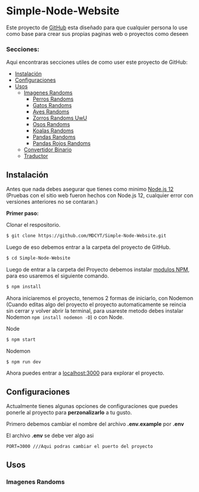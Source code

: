 # Simple-Node-Website

Este proyecto de [GitHub](https://github.com/MDCYT/Simple-Node-Website) esta diseñado para que cualquier persona lo use como base para crear sus propias paginas web o proyectos como deseen

### Secciones:
Aqui encontraras secciones utiles de como user este proyecto de GitHub:

- [Instalación](#Instalación)
- [Configuraciones](#Configuraciones)
- [Usos](#Usos)
  - [Imagenes Randoms](#Imagenes-Randoms)
    - [Perros Randoms](#random-dogs)
    - [Gatos Randoms](#random-cats)
    - [Aves Randoms](#random-birds)
    - [Zorros Randoms UwU](#random-foxs)
    - [Osos Randoms](#random-bears)
    - [Koalas Randoms](#random-koala)
    - [Pandas Randoms](#random-pandas)
    - [Pandas Rojos Randoms](#random-red-pandas)
  - [Convertidor Binario](#binary)
  - [Traductor](#translate)


## Instalación
Antes que nada debes asegurar que tienes como minimo [Node.js 12](https://nodejs.org/es/) (Pruebas con el sitio web fueron hechos con Node.js 12, cualquier error con versiones anteriores no se contaran.)

**Primer paso:**

Clonar el respositorio.

```bash
$ git clone https://github.com/MDCYT/Simple-Node-Website.git
```

Luego de eso debemos entrar a la carpeta del proyecto de GitHub.

```bash
$ cd Simple-Node-Website
```

Luego de entrar a la carpeta del Proyecto debemos instalar [modulos NPM](https://www.npmjs.com), para eso usaremos el siguiente comando.

```bash
$ npm install
```
Ahora iniciaremos el proyecto, tenemos 2 formas de iniciarlo, con Nodemon (Cuando editas algo del proyecto el proyecto automaticamente se reincia sin cerrar y volver abrir la terminal, para usareste metodo debes instalar Nodemon `npm install nodemon -D`) o con Node.

Node

```bash
$ npm start
```

Nodemon

```bash
$ npm run dev
```
Ahora puedes entrar a [localhost:3000](https://localhost:3000) para explorar el proyecto.

## Configuraciones

Actualmente tienes algunas opciones de configuraciones que puedes ponerle al proyecto para **perzonalizarlo** a tu gusto.

Primero debemos cambiar el nombre del archivo **.env.example** por **.env**

El archivo **.env** se debe ver algo asi

```env
PORT=3000 ///Aqui podras cambiar el puerto del proyecto
```

## Usos

### Imagenes Randoms
